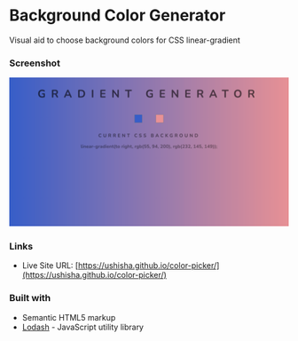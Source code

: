 # Background Color Generator

Visual aid to choose background colors for CSS linear-gradient

### Screenshot

![](./screenshot.png)

### Links

- Live Site URL: [https://ushisha.github.io/color-picker/](https://ushisha.github.io/color-picker/)

### Built with

- Semantic HTML5 markup
- [Lodash](https://lodash.com/) - JavaScript utility library

